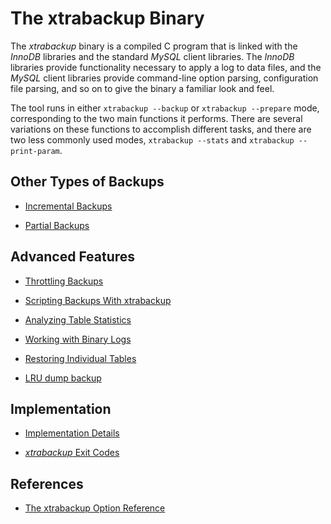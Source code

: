 # The xtrabackup Binary

The *xtrabackup* binary is a compiled C program that is linked with the *InnoDB*
libraries and the standard *MySQL* client libraries. The *InnoDB* libraries
provide functionality necessary to apply a log to data files, and the *MySQL*
client libraries provide command-line option parsing, configuration file
parsing, and so on to give the binary a familiar look and feel.

The tool runs in either `xtrabackup --backup` or
`xtrabackup --prepare` mode, corresponding to the two main
functions it performs. There are several variations on these functions
to accomplish different tasks, and there are two less commonly used
modes, `xtrabackup --stats` and `xtrabackup --print-param`.

## Other Types of Backups

* [Incremental Backups](incremental_backups.md)

* [Partial Backups](partial_backups.md)

## Advanced Features

* [Throttling Backups](../advanced/throttling_backups.md)

* [Scripting Backups With xtrabackup](scripting_backups_xbk.md)

* [Analyzing Table Statistics](analyzing_table_statistics.md)

* [Working with Binary Logs](working_with_binary_logs.md)

* [Restoring Individual Tables](restoring_individual_tables.md)

* [LRU dump backup](lru_dump.md)

## Implementation

* [Implementation Details](implementation_details.md)

* [*xtrabackup* Exit Codes](xtrabackup_exit_codes.md)

## References

* [The xtrabackup Option Reference](xbk_option_reference.md)
